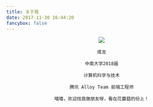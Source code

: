 ```yaml
---
title: 关于我
date: 2017-11-30 16:44:20
fancybox: false
---
```


<div style="margin: 0 auto; text-align: center">
    <img src="https://cdn.jsdelivr.net/gh/realDuang/blog-storage/images/avatar.jpg">

    成龙

    中南大学2018届

    计算机科学与技术

    腾讯 Alloy Team 前端工程师

    嘻嘻，欢迎找我做朋友呀，看在花蘑菇的份上！
</div>
